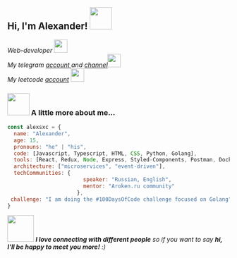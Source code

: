 <h2> Hi, I'm Alexander! <img src="https://media.giphy.com/media/mGcNjsfWAjY5AEZNw6/giphy.gif" width="50"></h2>
<p><em>Web-developer <img src="https://media.giphy.com/media/fYSnHlufseco8Fh93Z/giphy.gif" width="30"></br>My telegram <a href="https://t.me/alexsxcc">account </a> and <a href="https://t.me/icuvmmdtup">channel</a><img src="https://media.giphy.com/media/WUlplcMpOCEmTGBtBW/giphy.gif" width="30"> </br>My leetcode <a href="https://leetcode.com/u/qwsrtus/">account</a> <img src="https://media.giphy.com/media/llOuyzMCQIXCfHbRl4/giphy.gif" width="30">
</em></p>

### <img src="https://media.giphy.com/media/VgCDAzcKvsR6OM0uWg/giphy.gif" width="50"> A little more about me...  

```javascript
const alexsxc = {
  name: "Alexander",
  age: 15,
  pronouns: "he" | "his",
  code: [Javascript, Typescript, HTML, CSS, Python, Golang],
  tools: [React, Redux, Node, Express, Styled-Components, Postman, Docker, FLask],
  architecture: ["microservices", "event-driven"],
  techCommunities: {
                        speaker: "Russian, English",
                        mentor: "Aroken.ru community"
                      },
 challenge: "I am doing the #100DaysOfCode challenge focused on Golang"
}
```

<img src="https://media.giphy.com/media/SSWmGVbh7ctgxZavhc/giphy.gif" width="60"> <em><b>I love connecting with different people</b> so if you want to say <b>hi, I'll be happy to meet you more!</b> :)</em>

